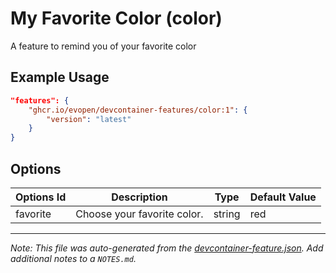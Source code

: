 
# My Favorite Color (color)

A feature to remind you of your favorite color

## Example Usage

```json
"features": {
    "ghcr.io/evopen/devcontainer-features/color:1": {
        "version": "latest"
    }
}
```

## Options

| Options Id | Description | Type | Default Value |
|-----|-----|-----|-----|
| favorite | Choose your favorite color. | string | red |



---

_Note: This file was auto-generated from the [devcontainer-feature.json](https://github.com/evopen/devcontainer-features/blob/main/src/color/devcontainer-feature.json).  Add additional notes to a `NOTES.md`._
